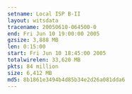 ```yaml
---
setname: Local ISP B-II
layout: witsdata
tracename: 20050610-064500-0
end: Fri Jun 10 19:00:00 2005
gzsize: 3,888 MB
len: 0:15:00
start: Fri Jun 10 18:45:00 2005
totalwirelen: 33,620 MB
pkts: 84 million
size: 6,412 MB
md5: 8b1861e3494b4d85b34e2d26a081dda6
---
```


